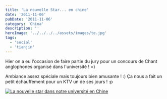 ```yaml
---
title: 'La nouvelle Star... en chine'
date: '2011-11-06'
pubDate: '2011-11-06'
category: 'China'
description: ''
heroImage: '../../../../assets/images/te.jpg'
tags:
  - 'social'
  - 'tianjin'
---
```


Hier on a eu l'occasion de faire partie du jury pour un concours de Chant anglophones organisé dans l'université ! =)

Ambiance assez spéciale mais toujours bien amusante ! :) Ça nous a fait un petit échauffement pour un KTV un de ses jours ! :p

[![La nouvelle star dans notre université en Chine](http://malparty.fr/wp-content/uploads/2013/05/La_nouvelle_Star.png)](http://malparty.fr/wp-content/uploads/2013/05/La_nouvelle_Star.png)
